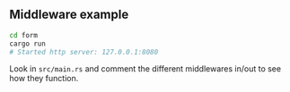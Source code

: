 ## Middleware example

```bash
cd form
cargo run
# Started http server: 127.0.0.1:8080
```

Look in `src/main.rs` and comment the different middlewares in/out to see how
they function.

